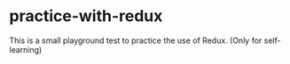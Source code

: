 # practice-with-redux
This is a small playground test to practice the use of Redux. (Only for self-learning)
